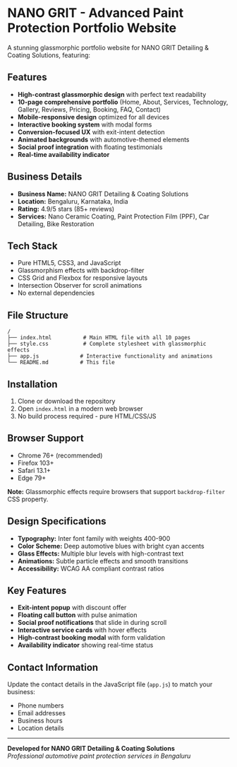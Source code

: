 # NANO GRIT - Advanced Paint Protection Portfolio Website

A stunning glassmorphic portfolio website for NANO GRIT Detailing & Coating Solutions, featuring:

## Features
- **High-contrast glassmorphic design** with perfect text readability
- **10-page comprehensive portfolio** (Home, About, Services, Technology, Gallery, Reviews, Pricing, Booking, FAQ, Contact)
- **Mobile-responsive design** optimized for all devices
- **Interactive booking system** with modal forms
- **Conversion-focused UX** with exit-intent detection
- **Animated backgrounds** with automotive-themed elements
- **Social proof integration** with floating testimonials
- **Real-time availability indicator**

## Business Details
- **Business Name:** NANO GRIT Detailing & Coating Solutions
- **Location:** Bengaluru, Karnataka, India
- **Rating:** 4.9/5 stars (85+ reviews)
- **Services:** Nano Ceramic Coating, Paint Protection Film (PPF), Car Detailing, Bike Restoration

## Tech Stack
- Pure HTML5, CSS3, and JavaScript
- Glassmorphism effects with backdrop-filter
- CSS Grid and Flexbox for responsive layouts
- Intersection Observer for scroll animations
- No external dependencies

## File Structure
```
/
├── index.html          # Main HTML file with all 10 pages
├── style.css           # Complete stylesheet with glassmorphic effects
├── app.js             # Interactive functionality and animations
└── README.md          # This file
```

## Installation
1. Clone or download the repository
2. Open `index.html` in a modern web browser
3. No build process required - pure HTML/CSS/JS

## Browser Support
- Chrome 76+ (recommended)
- Firefox 103+
- Safari 13.1+
- Edge 79+

**Note:** Glassmorphic effects require browsers that support `backdrop-filter` CSS property.

## Design Specifications
- **Typography:** Inter font family with weights 400-900
- **Color Scheme:** Deep automotive blues with bright cyan accents
- **Glass Effects:** Multiple blur levels with high-contrast text
- **Animations:** Subtle particle effects and smooth transitions
- **Accessibility:** WCAG AA compliant contrast ratios

## Key Features
- **Exit-intent popup** with discount offer
- **Floating call button** with pulse animation
- **Social proof notifications** that slide in during scroll
- **Interactive service cards** with hover effects
- **High-contrast booking modal** with form validation
- **Availability indicator** showing real-time status

## Contact Information
Update the contact details in the JavaScript file (`app.js`) to match your business:
- Phone numbers
- Email addresses  
- Business hours
- Location details

---
**Developed for NANO GRIT Detailing & Coating Solutions**  
*Professional automotive paint protection services in Bengaluru*